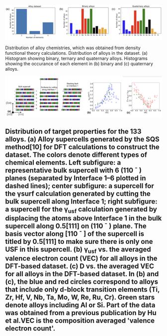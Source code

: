 ![alt text for screen readers](../images/data1.png)

Distribution of alloy chemistries, which was obtained from density functional theory calculations. Distribution of alloys in the dataset. (a) Histogram showing binary, ternary and quaternary alloys. Histograms showing the occurance of each element in (b) binary and (c) quaternary alloys.

![alt text for screen readers](../images/data2.png)

## Distribution of target properties for the 133 alloys.  (a) Alloy supercells generated by the SQS method[10] for DFT calculations to construct the dataset. The colors denote different types of chemical elements. Left subfigure: a representative bulk supercell with 6 (110 ¯ ) planes (separated by Interface 1–6 plotted in dashed lines); center subfigure: a supercell for the γsurf calculation generated by cutting the bulk supercell along Interface 1; right subfigure: a supercell for the γ<sub>usf</sub> calculation generated by displacing the atoms above Interface 1 in the bulk supercell along 0.5[111] on (110 ¯ ) plane. The basis vector along [110 ¯ ] of the supercell is titled by 0.5[111] to make sure there is only one USF in this supercell. (b) γ<sub>usf</sub> vs. the averaged valence electron count (VEC) for all alloys in the DFT-based dataset. (c) D vs. the averaged VEC for all alloys in the DFT-based dataset. In (b) and (c), the blue and red circles correspond to alloys that include only d-block transition elements (Ti, Zr, Hf, V, Nb, Ta, Mo, W, Re, Ru, Cr). Green stars denote alloys including Al or Si. Part of the data was obtained from a previous publication by Hu et al.VEC is the composition averaged 'valence electron count'.

